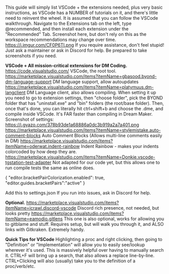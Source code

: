 This guide will simply list VSCode + the extensions needed, plus very basic instructions, as VSCode has a NUMBER of tutorials on it, and there's little need to reinvent the wheel.
It is assumed that you can follow the VSCode walkthrough. Navigate to the Extensions tab on the left, type @recommended, and then install each extension under the "Recommended" Tab.
Screenshot here, but don't rely on this as the workspace recommendations may change over time. https://i.imgur.com/CF0P6TI.png
If you require assistance, don't feel stupid! Just ask a maintainer or ask in Discord for help. Be prepared to take screenshots if you need.

**VSCode + All mission-critical extensions for DM Coding.**
<https://code.visualstudio.com/> VSCode, the root tool.
<https://marketplace.visualstudio.com/items?itemName=gbasood.byond-dm-language-support> DM language support, allow autoupdates
<https://marketplace.visualstudio.com/items?itemName=platymuus.dm-langclient> DM Language client, also allows compiling. When setting it up you need to go to extension settings, then "choose folder", pick the BYOND folder that has "uninstall.exe" and "bin" folders (the root/base folder). Then, once that's done, you can literally hit ctrl+shift+b and choose the .dme, and compile inside VSCode. It's FAR faster than compiling in Dream Maker.
Screenshot of settings: <https://i.gyazo.com/378b93de1a68886a0dc3b919a2a7a401.png>
<https://marketplace.visualstudio.com/items?itemName=stylemistake.auto-comment-blocks> Auto Comment Blocks (Allows multi-line comments easily in DM)
<https://marketplace.visualstudio.com/items?itemName=oderwat.indent-rainbow> Indent Rainbow - makes your indents colorcoded by how deep they are.
<https://marketplace.visualstudio.com/items?itemName=Donkie.vscode-tgstation-test-adapter> Not adapted for our code yet, but this allows one to run compile tests the same as online does.

{
"editor.bracketPairColorization.enabled": true,
"editor.guides.bracketPairs":"active"
}

Add this to settings.json
If you run into issues, ask in Discord for help.

**Optional.**
<https://marketplace.visualstudio.com/items?itemName=icrawl.discord-vscode> Discord rich presence, not needed, but looks pretty
<https://marketplace.visualstudio.com/items?itemName=eamodio.gitlens> This one is also optional, works for allowing you to gitblame and stuff. Requires setup, but will walk you through it, and ALSO links with Gitkraken. Extremely handy.

**Quick Tips for VSCode**
Highlighting a proc and right clicking, then going to "Definition" or "Implementation" will allow you to easily see/lookup wherever it's used. This is massively helpful over having to manually search it.
CTRL+F will bring up a search, that also allows a replace line-by-line.
CTRL+Clicking will also (usually) take you to the definition of a proc/verb/etc.